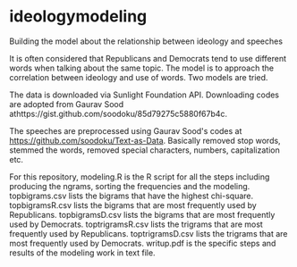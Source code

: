 # ideologymodeling

Building the model about the relationship between ideology and speeches

It is often considered that Republicans and Democrats tend to use different words when talking about the same topic. The model is to approach the correlation between ideology and use of words. Two models are tried.

The data is downloaded via Sunlight Foundation API. Downloading codes are adopted from Gaurav Sood athttps://gist.github.com/soodoku/85d79275c5880f67b4c.

The speeches are preprocessed using Gaurav Sood's codes at https://github.com/soodoku/Text-as-Data. Basically removed stop words, stemmed the words, removed special characters, numbers, capitalization etc.

For this repository, modeling.R is the R script for all the steps including producing the ngrams, sorting the frequencies and the modeling. topbigrams.csv lists the bigrams that have the highest chi-square. topbigramsR.csv lists the bigrams that are most frequently used by Republicans. topbigramsD.csv lists the bigrams that are most frequently used by Democrats. toptrigramsR.csv lists the trigrams that are most frequently used by Republicans. toptrigramsD.csv lists the trigrams that are most frequently used by Democrats. writup.pdf is the specific steps and results of the modeling work in text file.
